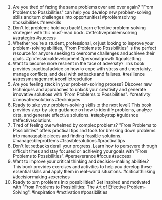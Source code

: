 
1. Are you tired of facing the same problems over and over again? "From Problems to Possibilities" can help you develop new problem-solving skills and turn challenges into opportunities! #problemsolving #possibilities #newskills
2. Don't let problems hold you back! Learn effective problem-solving strategies with this must-read book. #effectiveproblemsolving #strategies #success
3. Whether you're a student, professional, or just looking to improve your problem-solving abilities, "From Problems to Possibilities" is the perfect resource for anyone seeking to overcome challenges and achieve their goals. #professionaldevelopment #personalgrowth #goalsetting
4. Want to become more resilient in the face of adversity? This book provides practical advice on how to cope with stress and uncertainty, manage conflicts, and deal with setbacks and failures. #resilience #stressmanagement #conflictresolution
5. Are you feeling stuck in your problem-solving process? Discover new techniques and approaches to unlock your creativity and generate innovative solutions with "From Problems to Possibilities". #creativity #innovativesolutions #techniques
6. Ready to take your problem-solving skills to the next level? This book provides step-by-step guidance on how to identify problems, analyze data, and generate effective solutions. #stepbystep #guidance #effectivesolutions
7. Tired of feeling overwhelmed by complex problems? "From Problems to Possibilities" offers practical tips and tools for breaking down problems into manageable pieces and finding feasible solutions. #manageableproblems #feasiblesolutions #practicaltips
8. Don't let setbacks derail your progress. Learn how to persevere through difficult times and stay focused on achieving your goals with "From Problems to Possibilities". #perseverance #focus #success
9. Want to improve your critical thinking and decision-making abilities? This book provides exercises and activities to help you develop these essential skills and apply them in real-world situations. #criticalthinking #decisionmaking #exercises
10. Ready to turn problems into possibilities? Get inspired and motivated with "From Problems to Possibilities: The Art of Effective Problem-Solving". #inspiration #motivation #possibilities
